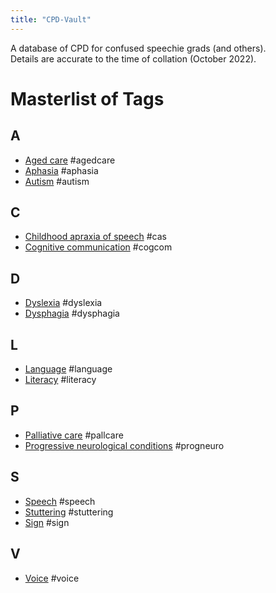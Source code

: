 ```yaml
---
title: "CPD-Vault"
---
```


A database of CPD for confused speechie grads (and others).<br>
Details are accurate to the time of collation (October 2022).

# Masterlist of Tags
## A
- [Aged care](topics/aged-pallcare.md) #agedcare<br>
- [Aphasia](topics/aphasia.md) #aphasia<br>
- [Autism](topics/neurodivergence.md) #autism

## C
- [Childhood apraxia of speech](topics/apraxia.md) #cas<br>
- [Cognitive communication](topics/cogcom.md) #cogcom

## D
- [Dyslexia](topics/neurodivergence.md) #dyslexia<br>
- [Dysphagia](topics/dysphagia.md) #dysphagia

## L
- [Language](topics/lang-lit.md) #language<br>
- [Literacy](topics/lang-lit.md) #literacy

## P
- [Palliative care](topics/aged-pallcare.md) #pallcare<br>
- [Progressive neurological conditions](topics/progneuro.md) #progneuro

## S
- [Speech](topics/speech.md) #speech<br>
- [Stuttering](topics/stuttering.md) #stuttering<br>
- [Sign](topics/aac.md) #sign

## V
- [Voice](topics/voice.md) #voice